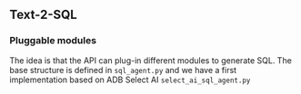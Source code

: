 ## Text-2-SQL

### Pluggable modules
The idea is that the API can plug-in different modules to generate SQL.
The base structure is defined in `sql_agent.py` and we have a first implementation 
based on ADB Select AI `select_ai_sql_agent.py`